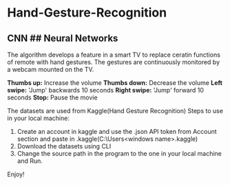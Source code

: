 # Hand-Gesture-Recognition
## CNN ## Neural Networks

The algorithm develops a feature in a smart TV to replace ceratin functions of remote with hand gestures. The gestures are continuously monitored by a webcam mounted on the TV.

**Thumbs up:** Increase the volume 
**Thumbs down:** Decrease the volume 
**Left swipe:** 'Jump' backwards 10 seconds 
**Right swipe:** 'Jump' forward 10 seconds
**Stop:** Pause the movie


The datasets are used from Kaggle(Hand Gesture Recognition)
Steps to use in your local machine:
1) Create an account in kaggle and use the .json API token from Account section and paste in .kaggle(C:\Users\<windows name>\.kaggle)
2) Download the datasets using CLI
3) Change the source path in the program to the one in your local machine and Run.

Enjoy!
